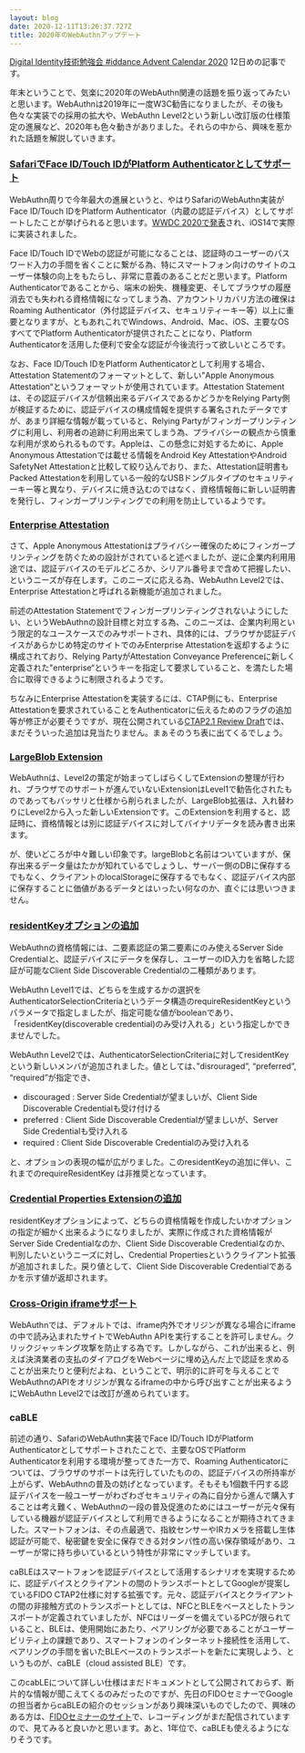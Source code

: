 ```yaml
---
layout: blog
date: 2020-12-11T13:26:37.727Z
title: 2020年のWebAuthnアップデート
---
```

[Digital Identity技術勉強会 #iddance Advent Calendar 2020](https://qiita.com/advent-calendar/2020/iddance) 12日めの記事です。

年末ということで、気楽に2020年のWebAuthn関連の話題を振り返ってみたいと思います。WebAuthnは2019年に一度W3C勧告になりましたが、その後も色々な実装での採用の拡大や、WebAuthn Level2という新しい改訂版の仕様策定の進展など、2020年も色々動きがありました。それらの中から、興味を惹かれた話題を解説していきます。

<!--StartFragment-->

### [SafariでFace ID/Touch IDがPlatform Authenticatorとしてサポート](https://w3c.github.io/webauthn/#sctn-apple-anonymous-attestation)

WebAuthn周りで今年最大の進展というと、やはりSafariのWebAuthn実装がFace ID/Touch IDをPlatform Authenticator（内蔵の認証デバイス）としてサポートしたことが挙げられると思います。[WWDC 2020で発表](https://developer.apple.com/videos/play/wwdc2020/10670/)され、iOS14で実際に実装されました。

Face ID/Touch IDでWebの認証が可能になることは、認証時のユーザーのパスワード入力の手間を省くことに繋がる為、特にスマートフォン向けのサイトのユーザー体験の向上をもたらし、非常に意義のあることだと思います。Platform Authenticatorであることから、端末の紛失、機種変更、そしてブラウザの履歴消去でも失われる資格情報になってしまう為、アカウントリカバリ方法の確保はRoaming Authenticator（外付認証デバイス、セキュリティーキー等）以上に重要となりますが、ともあれこれでWindows、Android、Mac、iOS、主要なOSすべてでPlatform Authenticatorが提供されたことになり、Platform Authenticatorを活用した便利で安全な認証が今後流行って欲しいところです。

なお、Face ID/Touch IDをPlatform Authenticatorとして利用する場合、Attestation Statementのフォーマットとして、新しい"Apple Anonymous Attestation“というフォーマットが使用されています。Attestation Statementは、その認証デバイスが信頼出来るデバイスであるかどうかをRelying Party側が検証するために、認証デバイスの構成情報を提供する署名されたデータですが、あまり詳細な情報が載っていると、Relying Partyがフィンガープリンティングに利用し、利用者の追跡に利用出来てしまう為、プライバシーの観点から慎重な利用が求められるものです。Appleは、この懸念に対処するために、Apple Anonymous Attestationでは載せる情報をAndroid Key AttestationやAndroid SafetyNet Attestationと比較して絞り込んでおり、また、Attestation証明書もPacked Attestationを利用している一般的なUSBドングルタイプのセキュリティーキー等と異なり、デバイスに焼き込むのではなく、資格情報毎に新しい証明書を発行し、フィンガープリンティングでの利用を防止しているようです。

<!--EndFragment-->

<!--StartFragment-->

### [Enterprise Attestation](https://www.w3.org/TR/webauthn-2/)

さて、Apple Anonymous Attestationはプライバシー確保のためにフィンガープリンティングを防ぐための設計がされていると述べましたが、逆に企業内利用用途では、認証デバイスのモデルどころか、シリアル番号まで含めて把握したい、というニーズが存在します。このニーズに応える為、WebAuthn Level2では、Enterprise Attestationと呼ばれる新機能が追加されました。

前述のAttestation Statementでフィンガープリンティングされないようにしたい、というWebAuthnの設計目標と対立する為、このニーズは、企業内利用という限定的なユースケースでのみサポートされ、具体的には、ブラウザか認証デバイスがあらかじめ特定のサイトでのみEnterprise Attestationを返却するように構成されており、Relying PartyがAttestation Conveyance Preferenceに新しく定義された"enterprise“というキーを指定して要求していること、を満たした場合に取得できるように制限されるようです。

ちなみにEnterprise Attestationを実装するには、CTAP側にも、Enterprise Attestationを要求されていることをAuthenticatorに伝えるためのフラグの追加等が修正が必要そうですが、現在公開されている[CTAP2.1 Review Draft](https://fidoalliance.org/specs/fido2/fido-client-to-authenticator-protocol-v2.1-rd-20191217.html)では、まだそういった追加は見当たりません。まぁそのうち表に出てくるでしょう。

<!--EndFragment-->

<!--StartFragment-->

### [LargeBlob Extension](https://www.w3.org/TR/webauthn-2/#sctn-large-blob-extension)

WebAuthnは、Level2の策定が始まってしばらくしてExtensionの整理が行われ、ブラウザでのサポートが進んでいないExtensionはLevel1で勧告化されたものであってもバッサリと仕様から削られましたが、LargeBlob拡張は、入れ替わりにLevel2から入った新しいExtensionです。このExtensionを利用すると、認証時に、資格情報とは別に認証デバイスに対してバイナリデータを読み書き出来ます。

が、使いどころが中々難しい印象です。largeBlobと名前はついていますが、保存出来るデータ量はたかが知れているでしょうし、サーバー側のDBに保存するでもなく、クライアントのlocalStorageに保存するでもなく、認証デバイス内部に保存することに価値があるデータとはいったい何なのか、直ぐには思いつきません。

<!--EndFragment-->

<!--StartFragment-->

### [residentKeyオプションの追加](https://w3c.github.io/webauthn/#dom-authenticatorselectioncriteria-residentkey)

WebAuthnの資格情報には、二要素認証の第二要素にのみ使えるServer Side Credentialと、認証デバイスにデータを保存し、ユーザーのID入力を省略した認証が可能なClient Side Discoverable Credentialの二種類があります。

WebAuthn Level1では、どちらを生成するかの選択をAuthenticatorSelectionCriteriaというデータ構造のrequireResidentKeyというパラメータで指定しましたが、指定可能な値がbooleanであり、「residentKey(discoverable credential)のみ受け入れる」という指定しかできませんでした。

WebAuthn Level2では、AuthenticatorSelectionCriteriaに対してresidentKeyという新しいメンバが追加されました。値としては、”disrouraged”, “preferred”, “required”が指定でき、

* discouraged : Server Side Credentialが望ましいが、Client Side Discoverable Credentialも受け付ける
* preferred : Client Side Discoverable Credentialが望ましいが、Server Side Credentialも受け入れる
* required : Client Side Discoverable Credentialのみ受け入れる

と、オプションの表現の幅が広がりました。このresidentKeyの追加に伴い、これまでのrequireResidentKey は非推奨となっています。

<!--EndFragment-->

<!--StartFragment-->

### [Credential Properties Extensionの追加](https://w3c.github.io/webauthn/#sctn-authenticator-credential-properties-extension)

residentKeyオプションによって、どちらの資格情報を作成したいかオプションの指定が細かく出来るようになりましたが、実際に作成された資格情報がServer Side Credentialなのか、Client Side Discoverable Credentialなのか、判別したいというニーズに対し、Credential Propertiesというクライアント拡張が追加されました。戻り値として、Client Side Discoverable Credentialであるかを示す値が返却されます。

<!--EndFragment-->

<!--StartFragment-->

### [Cross-Origin iframeサポート](https://w3c.github.io/webauthn/#sctn-iframe-guidance)

WebAuthnでは、デフォルトでは、iframe内外でオリジンが異なる場合にiframeの中で読み込まれたサイトでWebAuthn APIを実行することを許可しません。クリックジャッキング攻撃を防止する為です。しかしながら、これが出来ると、例えば決済業者の支払のダイアログをWebページに埋め込んだ上で認証を求めることが出来たりと便利だよね、ということで、明示的に許可を与えることでWebAuthnのAPIをオリジンが異なるiframeの中から呼び出すことが出来るようにWebAuthn Level2では改訂が進められています。

<!--EndFragment-->

<!--StartFragment-->

### caBLE

前述の通り、SafariのWebAuthn実装でFace ID/Touch IDがPlatform Authenticatorとしてサポートされたことで、主要なOSでPlatform Authenticatorを利用する環境が整ってきた一方で、Roaming Authenticatorについては、ブラウザのサポートは先行していたものの、認証デバイスの所持率が上がらず、WebAuthnの普及の妨げとなっています。そもそも1個数千円する認証デバイスを一般ユーザーがわざわざセキュリティの為に自分から進んで購入することは考え難く、WebAuthnの一段の普及促進のためにはユーザーが元々保有している機器が認証デバイスとして利用できるようになることが期待されてきました。スマートフォンは、その点最適で、指紋センサーやIRカメラを搭載し生体認証が可能で、秘密鍵を安全に保存できる対タンパ性の高い保存領域があり、ユーザーが常に持ち歩いているという特性が非常にマッチしています。

caBLEはスマートフォンを認証デバイスとして活用するシナリオを実現するために、認証デバイスとクライアントの間のトランスポートとしてGoogleが提案しているFIDO CTAP2仕様に対する拡張です。元々、認証デバイスとクライアントの間の非接触方式のトランスポートとしては、NFCとBLEをベースとしたトランスポートが定義されていましたが、NFCはリーダーを備えているPCが限られていること、BLEは、使用開始にあたり、ペアリングが必要であることがユーザービリティ上の課題であり、スマートフォンのインターネット接続性を活用して、ペアリングの手間を省いたBLEベースのトランスポートを新たに実現しよう、というものが、caBLE（cloud assisted BLE）です。

このcabLEについて詳しい仕様はまだドキュメントとして公開されておらず、断片的な情報が聞こえてくるのみだったのですが、先日のFIDOセミナーでGoogleの担当者からcaBLEの紹介のセッションがあり興味深いものでしたので、興味のある方は、[FIDOセミナーのサイト](https://fidoalliance.org/event/fido-seminar-japan-2020/?lang=ja)で、レコーディングがまだ配信されていますので、見てみると良いかと思います。あと、1年位で、caBLEも使えるようになりそうです。

<!--EndFragment-->